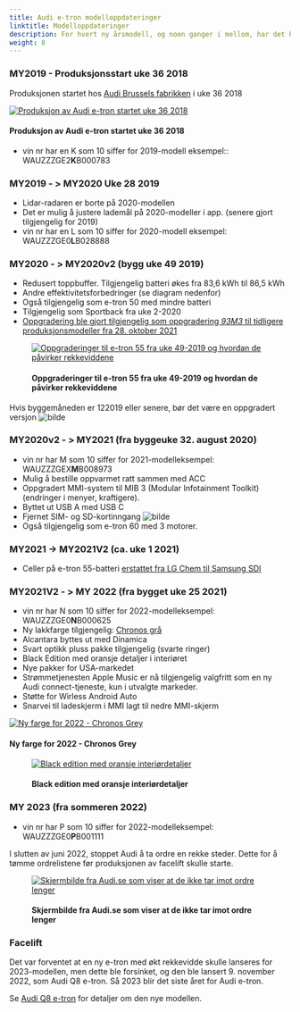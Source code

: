 ```yaml
---
title: Audi e-tron modelloppdateringer
linktitle: Modelloppdateringer
description: For hvert ny årsmodell, og noen ganger i mellom, har det blitt gjort oppdateringer til Audi e-tron. Her finner du detaljer om de forskjellige oppdateringene.
weight: 8
---
```

<!-- markdownlint-disable MD033 -->
### MY2019 - Produksjonsstart uke 36 2018

Produksjonen startet hos [Audi Brussels fabrikken](https://www.google.com/maps/place/Audi+Brussels/@50.8106698,4.3148004,730m/data=!3m1!1e3!4m5!3m4!1s0x0:0x603fdd7e2d943989!8m2!3d50.8113307!4d4.31490) i uke 36 2018

<figur>
     <a href="https://media.electrichasgoneaudi.net/multimedia/models/e-tron/mychanges/production.jpg">
         <img src="https://media.electrichasgoneaudi.net/multimedia/models/e-tron/mychanges/productions.jpg" alt="Produksjon av Audi e-tron startet uke 36 2018" title="Produksjon av Audi e-tron startet uke 36 2018">
    </a>
    <figcaption><h4>Produksjon av Audi e-tron startet uke 36 2018</h4></figcaption>
</figur>

- vin nr har en K som 10 siffer for 2019-modell eksempel:: WAUZZZGE2**K**B000783

### MY2019 - > MY2020 Uke 28 2019

- Lidar-radaren er borte på 2020-modellen
- Det er mulig å justere lademål på 2020-modeller i app. (senere gjort tilgjengelig for 2019)
- vin nr har en L som 10 siffer for 2020-modell eksempel: WAUZZZGE0**L**B028888

### MY2020 - > MY2020v2 (bygg uke 49 2019)

- Redusert toppbuffer. Tilgjengelig batteri økes fra 83,6 kWh til 86,5 kWh
- Andre effektivitetsforbedringer (se diagram nedenfor)
- Også tilgjengelig som e-tron 50 med mindre batteri
- Tilgjengelig som Sportback fra uke 2-2020
- [Oppgradering ble gjort tilgjengelig som oppgradering *93M3* til tidligere produksjonsmodeller fra 28. oktober 2021](https://kommunikasjon.ntb.no/pressemelding/programvareoppgradering-for-audi-e-tron-55-quattro?publisherId=14867825&releaseId=17918998)

<figure>
    <a href="https://media.electrichasgoneaudi.net/multimedia/models/e-tron/mychanges/my2020v2.jpg">
        <img src="https://media.electrichasgoneaudi.net/multimedia/models/e-tron/mychanges/my2020v2s.jpg" alt="Oppgraderinger til e-tron 55 fra uke 49-2019 og hvordan de påvirker rekkeviddene" title="Oppgraderinger til e-tron 55 fra uke 49-2019 og hvordan de påvirker rekkeviddene">
    </a>
    <figcaption><h4>Oppgraderinger til e-tron 55 fra uke 49-2019 og hvordan de påvirker rekkeviddene</h4></figcaption>
</figure>

Hvis byggemåneden er 122019 eller senere, bør det være en oppgradert versjon
![bilde](https://user-images.githubusercontent.com/59776765/114271439-a64b3400-9a11-11eb-9e5e-0cae5310ef28.png)

### MY2020v2 - > MY2021 (fra byggeuke 32. august 2020)

- vin nr har M som 10 siffer for 2021-modelleksempel: WAUZZZGEX**M**B008973
- Mulig å bestille oppvarmet ratt sammen med ACC
- Oppgradert MMI-system til MIB 3 (Modular Infotainment Toolkit) (endringer i menyer, kraftigere).
- Byttet ut USB A med USB C
- Fjernet SIM- og SD-kortinngang
![bilde](https://user-images.githubusercontent.com/59776765/103356641-9be3da80-4ab1-11eb-9248-411935d983ad.png)
- Også tilgjengelig som e-tron 60 med 3 motorer.

### MY2021 -> MY2021V2 (ca. uke 1 2021)
  
- Celler på e-tron 55-batteri [erstattet fra LG Chem til Samsung SDI](../drivetrain/battery/)

### MY2021V2 - > MY 2022 (fra bygget uke 25 2021)

- vin nr har N som 10 siffer for 2022-modelleksempel: WAUZZZGE0**N**B000625
- Ny lakkfarge tilgjengelig: [Chronos grå](../exterior/paint/#chronosgrå-metallic)
- Alcantara byttes ut med Dinamica
- Svart optikk pluss pakke tilgjengelig (svarte ringer)
- Black Edition med oransje detaljer i interiøret
- Nye pakker for USA-markedet
- Strømmetjenesten Apple Music er nå tilgjengelig valgfritt som en ny Audi connect-tjeneste, kun i utvalgte markeder.
- Støtte for Wirless Android Auto
- Snarvei til ladeskjerm i MMI lagt til nedre MMI-skjerm

<figur>
    <a href="https://media.electrichasgoneaudi.net/multimedia/models/e-tron/exterior/paint/paint_chronosgrey_6.jpg">
        <img src="https://media.electrichasgoneaudi.net/multimedia/models/e-tron/exterior/paint/paint_chronosgrey_6s.jpg" alt="Ny farge for 2022 - Chronos Grey" title="Ny farge for 2022 - Chronos Grey">
    </a>
    <figcaption><h4>Ny farge for 2022 - Chronos Grey</h4></figcaption>
</figur>
<figure>
    <a href="https://media.electrichasgoneaudi.net/multimedia/models/e-tron/mychanges/blackedition.jpg">
        <img src="https://media.electrichasgoneaudi.net/multimedia/models/e-tron/mychanges/blackeditions.jpg" alt="Black edition med oransje interiørdetaljer" title="Black edition med oransje interiørdetaljer">
    </a>
    <figcaption><h4>Black edition med oransje interiørdetaljer</h4></figcaption>
</figure>

### MY 2023 (fra sommeren 2022)

- vin nr har P som 10 siffer for 2022-modelleksempel: WAUZZZGE0**P**B001111


I slutten av juni 2022, stoppet Audi å ta ordre en rekke steder. Dette for å tømme ordrelistene før produksjonen av facelift skulle starte. 


<figure>
    <a href="https://media.electrichasgoneaudi.net/multimedia/models/e-tron/mychanges/endofproduction.jpg">
        <img src="https://media.electrichasgoneaudi.net/multimedia/models/e-tron/mychanges/endofproductions.jpg" alt="Skjermbilde fra Audi.se som viser at de ikke tar imot ordre lenger" title="Skjermbilde fra Audi.se som viser at de ikke tar imot ordre lenger">
    </a>
    <figcaption><h4>Skjermbilde fra Audi.se som viser at de ikke tar imot ordre lenger</h4></figcaption>
</figure>



### Facelift

Det var forventet at en ny e-tron med økt rekkevidde skulle lanseres for 2023-modellen, men dette ble forsinket, og den ble lansert 9. november 2022, som Audi Q8 e-tron. Så 2023 blir det siste året for Audi e-tron.

Se [Audi Q8 e-tron](../../../models/q8-e-tron) for detaljer om den nye modellen.